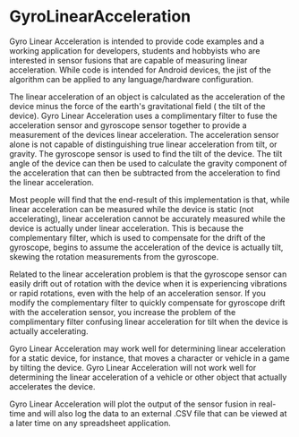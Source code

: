 GyroLinearAcceleration
======================
 
Gyro Linear Acceleration is intended to provide code examples and a working application for developers, students and hobbyists who are interested in sensor fusions that are capable of measuring linear acceleration. While code is intended for Android devices, the jist of the algorithm can be applied to any language/hardware configuration.

The linear acceleration of an object is calculated as the acceleration of the device minus the force of the earth's gravitational field ( the tilt of the device). Gyro Linear Acceleration uses a complimentary filter to fuse the acceleration sensor and gyroscope sensor together to provide a measurement of the devices linear acceleration. The acceleration sensor alone is not capable of distinguishing true linear acceleration from tilt, or gravity. The gyroscope sensor is used to find the tilt of the device. The tilt angle of the device can then be used to calculate the gravity component of the acceleration that can then be subtracted from the acceleration to find the linear acceleration.

Most people will find that the end-result of this implementation is that, while linear acceleration can be measured while the device is static (not accelerating), linear acceleration cannot be accurately measured while the device is actually under linear acceleration. This is because the complementary filter, which is used to compensate for the drift of the gyroscope, begins to assume the acceleration of the device is actually tilt, skewing the rotation measurements from the gyroscope.

Related to the linear acceleration problem is that the gyroscope sensor can easily drift out of rotation with the device when it is experiencing vibrations or rapid rotations, even with the help of an acceleration sensor. If you modify the complementary filter to quickly compensate for gyroscope drift with the acceleration sensor, you increase the problem of the complimentary filter confusing linear acceleration for tilt when the device is actually accelerating. 

Gyro Linear Acceleration may work well for determining linear acceleration for a static device, for instance, that moves a character or vehicle in a game by tilting the device. Gyro Linear Acceleration will not work well for determining the linear acceleration of a vehicle or other object that actually accelerates the device.

Gyro Linear Acceleration will plot the output of the sensor fusion in real-time and will also log the data to an external .CSV file that can be viewed at a later time on any spreadsheet application.

